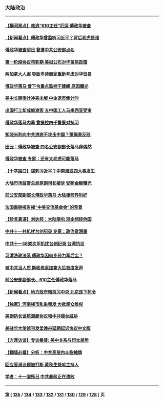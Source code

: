 ### 大陆政治
---
#### [【横河观点】难逃“610主任”厄运 傅政华被查](../../pages/ncid277/n13277228.md) 
#### [【新闻看点】傅政华曾监听习近平？背后老虎是谁](../../pages/ncid277/n13277224.md) 
#### [傅政华被查前日 曾遭中共公安部点名](../../pages/ncid277/n13277222.md) 
#### [第一阶段协议将到期 美拟公布对华贸易政策](../../pages/ncid277/n13277152.md) 
#### [两加拿大人案 导致卑诗商家重新考虑对华贸易](../../pages/ncid277/n13277093.md) 
#### [傅政华落马 曾下令重点监控于建嵘 原因曝光](../../pages/ncid277/n13277119.md) 
#### [美中长期审计冲突未解 中企退市倒计时](../../pages/ncid277/n13277091.md) 
#### [出国打工却成偷渡客 五中国工人马来西亚受审](../../pages/ncid277/n13277025.md) 
#### [傅政华落马内幕 曾操控四千警察对抗习](../../pages/ncid277/n13276888.md) 
#### [知晓米利向中共透底不攻击中国？蓬佩奥反驳](../../pages/ncid277/n13276828.md) 
#### [田云：傅政华被查 四名公安副部长落马非偶然](../../pages/ncid277/n13276245.md) 
#### [傅政华被查 专家：还有大老虎可能落马](../../pages/ncid277/n13276326.md) 
#### [【十字路口】谋刺习近平？中南海或四大事发生](../../pages/ncid277/n13276411.md) 
#### [大陆市场监管总局原副司长被诉 受贿金额曝光](../../pages/ncid277/n13276277.md) 
#### [前公安部副部长傅政华落马 大陆律师界叫好](../../pages/ncid277/n13276237.md) 
#### [法国重磅报告揭“中美交流基金会”的背景](../../pages/ncid277/n13270925.md) 
#### [【珍言真语】刘达邦：大陆限电 港企想转他国](../../pages/ncid277/n13275614.md) 
#### [中共十一共机扰台创纪录 专家：政治意涵重](../../pages/ncid277/n13275959.md) 
#### [中共十一38架次军机扰台创纪录 台湾抗议](../../pages/ncid277/n13275695.md) 
#### [习清洗政法系 傅政华因何步孙力军后尘？](../../pages/ncid277/n13275876.md) 
#### [被中共当人质 斯帕弗返加拿大后首度发声](../../pages/ncid277/n13275665.md) 
#### [前公安部副部长、610主任傅政华落马](../../pages/ncid277/n13275602.md) 
#### [【新闻看点】地方政府暗抗习中央 北京连下死令](../../pages/ncid277/n13275224.md) 
#### [【独家】河南楼市乱象频发 大批民众维权](../../pages/ncid277/n13270186.md) 
#### [美副防长谈核潜艇协议和中共侵台威胁](../../pages/ncid277/n13275534.md) 
#### [美驻华大使馆刊发孟晚舟延期起诉协议中文版](../../pages/ncid277/n13275152.md) 
#### [【方菲访谈】专访桑普: 美中关系与印太局势](../../pages/ncid277/n13275473.md) 
#### [【翻墙必看】分析：中共高层内斗临摊牌](../../pages/ncid277/n13275444.md) 
#### [回应香港议题被打断 黄秋生怒呛主持人](../../pages/ncid277/n13275017.md) 
#### [学者：十一国殇日 中共暴政正在溃败](../../pages/ncid277/n13274803.md) 

---
#### 第 [ [135](./135.md) / [134](./134.md) / [133](./133.md) / [132](./132.md) / [131](./131.md) / [130](./130.md) / [129](./129.md) / [128](./128.md) ] 页
